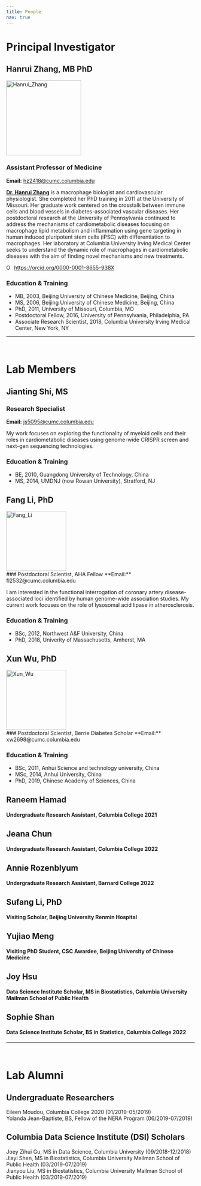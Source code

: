 ```yaml
---
title: People
nav: true
---
```


# **Principal Investigator**

## Hanrui Zhang, MB PhD
<div> 
  <img src="{{ '/images/Hanrui_Zhang_3.jpg' | absolute_url }}" alt="Hanrui_Zhang" width="200">
</div>  

### Assistant Professor of Medicine 
**Email:** hz2418@cumc.columbia.edu



**[Dr. Hanrui Zhang](https://www.columbiacardiology.org/profile/hanrui-zhang-phd)** is a macrophage biologist and cardiovascular physiologist. She completed her PhD training in 2011 at the University of Missouri. Her graduate work centered on the crosstalk between immune cells and blood vessels in diabetes-associated vascular diseases. Her postdoctoral research at the University of Pennsylvania continued to address the mechanisms of cardiometabolic diseases focusing on macrophage lipid metabolism and inflammation using gene targeting in human induced pluripotent stem cells (iPSC) with differentiation to macrophages. Her laboratory at Columbia University Irving Medical Center seeks to understand the dynamic role of macrophages in cardiometabolic diseases with the aim of finding novel mechanisms and new treatments.
<div itemscope itemtype="https://schema.org/Person"><a itemprop="sameAs" content="https://orcid.org/0000-0001-8655-938X" href="https://orcid.org/0000-0001-8655-938X" target="orcid.widget" rel="me noopener noreferrer" style="vertical-align:top;"><img src="https://orcid.org/sites/default/files/images/orcid_16x16.png" style="width:1em;margin-right:.5em;" alt="ORCID iD icon">https://orcid.org/0000-0001-8655-938X</a></div>


### Education & Training
- MB, 2003, Beijing University of Chinese Medicine, Beijing, China
- MS, 2006, Beijing University of Chinese Medicine, Beijing, China
- PhD, 2011, University of Missouri, Columbia, MO
- Postdoctoral Fellow, 2016, University of Pennsylvania, Philadelphia, PA
- Associate Research Scientist, 2018, Columbia University Irving Medical Center, New York, NY   


------
&nbsp;

# **Lab Members**

## Jianting Shi, MS 
### Research Specialist
**Email:** js5095@cumc.columbia.edu

My work focuses on exploring the functionality of myeloid cells and their roles in cardiometabolic diseases using genome-wide CRISPR screen and next-gen sequencing technologies.

### Education & Training
- BE, 2010, Guangdong University of Technology, China
- MS, 2014, UMDNJ (now Rowan University), Stratford, NJ

## Fang Li, PhD
<div> 
  <img src="{{ '/images/Fang_Li.jpg' | absolute_url }}" alt="Fang_Li" width="160">
</div>
### Postdoctoral Scientist, AHA Fellow
**Email:** fl2532@cumc.columbia.edu

I am interested in the functional interrogation of coronary artery disease-associated loci identified by human genome-wide association studies. My current work focuses on the role of lysosomal acid lipase in atherosclerosis.

### Education & Training
- BSc, 2012, Northwest A&F University, China
- PhD, 2018, Univerity of Massachusetts, Amherst, MA

## Xun Wu, PhD
<div> 
  <img src="{{ '/images/Xun_Wu.jpg' | absolute_url }}" alt="Xun_Wu" width="160">
</div>
### Postdoctoral Scientist, Berrie Diabetes Scholar
**Email:** xw2698@cumc.columbia.edu

### Education & Training
- BSc, 2011, Anhui Science and technology university, China         
- MSc, 2014, Anhui University, China   
- PhD, 2019, Chinese Academy of Sciences, China    

## Raneem Hamad
#### Undergraduate Research Assistant, Columbia College 2021

## Jeana Chun
#### Undergraduate Research Assistant, Columbia College 2022

## Annie Rozenblyum
#### Undergraduate Research Assistant, Barnard College 2022

## Sufang Li, PhD
#### Visiting Scholar, Beijing University Renmin Hospital

## Yujiao Meng
#### Visiting PhD Student, CSC Awardee, Beijing University of Chinese Medicine

## Joy Hsu
#### Data Science Institute Scholar, MS in Biostatistics, Columbia University Mailman School of Public Health

## Sophie Shan
#### Data Science Institute Scholar, BS in Statistics, Columbia College 2022

------
&nbsp;

# **Lab Alumni**
## Undergraduate Researchers
Eileen Moudou, Columbia College 2020 (01/2019-05/2019)         
Yolanda Jean-Baptiste, BS, Fellow of the NERA Program (06/2019-07/2019)

## Columbia Data Science Institute (DSI) Scholars
Joey Zihui Gu, MS in Data Science, Columbia University (09/2018-12/2018)     
Jiayi Shen, MS in Biostatistics, Columbia University Mailman School of Public Health (03/2019-07/2019)     
Jianyou Liu, MS in Biostatistics, Columbia University Mailman School of Public Health (03/2019-07/2019)     






